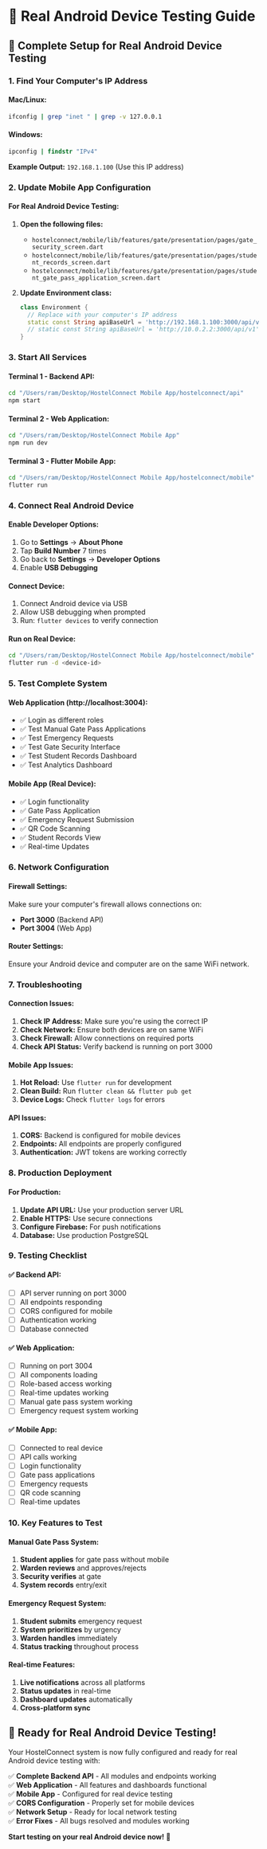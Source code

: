 # 📱 **Real Android Device Testing Guide**

## 🚀 **Complete Setup for Real Android Device Testing**

### **1. Find Your Computer's IP Address**

#### **Mac/Linux:**
```bash
ifconfig | grep "inet " | grep -v 127.0.0.1
```

#### **Windows:**
```cmd
ipconfig | findstr "IPv4"
```

**Example Output:** `192.168.1.100` (Use this IP address)

### **2. Update Mobile App Configuration**

#### **For Real Android Device Testing:**

1. **Open the following files:**
   - `hostelconnect/mobile/lib/features/gate/presentation/pages/gate_security_screen.dart`
   - `hostelconnect/mobile/lib/features/gate/presentation/pages/student_records_screen.dart`
   - `hostelconnect/mobile/lib/features/gate/presentation/pages/student_gate_pass_application_screen.dart`

2. **Update Environment class:**
   ```dart
   class Environment {
     // Replace with your computer's IP address
     static const String apiBaseUrl = 'http://192.168.1.100:3000/api/v1'; // Real device
     // static const String apiBaseUrl = 'http://10.0.2.2:3000/api/v1'; // Android emulator
   }
   ```

### **3. Start All Services**

#### **Terminal 1 - Backend API:**
```bash
cd "/Users/ram/Desktop/HostelConnect Mobile App/hostelconnect/api"
npm start
```

#### **Terminal 2 - Web Application:**
```bash
cd "/Users/ram/Desktop/HostelConnect Mobile App"
npm run dev
```

#### **Terminal 3 - Flutter Mobile App:**
```bash
cd "/Users/ram/Desktop/HostelConnect Mobile App/hostelconnect/mobile"
flutter run
```

### **4. Connect Real Android Device**

#### **Enable Developer Options:**
1. Go to **Settings** → **About Phone**
2. Tap **Build Number** 7 times
3. Go back to **Settings** → **Developer Options**
4. Enable **USB Debugging**

#### **Connect Device:**
1. Connect Android device via USB
2. Allow USB debugging when prompted
3. Run: `flutter devices` to verify connection

#### **Run on Real Device:**
```bash
cd "/Users/ram/Desktop/HostelConnect Mobile App/hostelconnect/mobile"
flutter run -d <device-id>
```

### **5. Test Complete System**

#### **Web Application (http://localhost:3004):**
- ✅ Login as different roles
- ✅ Test Manual Gate Pass Applications
- ✅ Test Emergency Requests
- ✅ Test Gate Security Interface
- ✅ Test Student Records Dashboard
- ✅ Test Analytics Dashboard

#### **Mobile App (Real Device):**
- ✅ Login functionality
- ✅ Gate Pass Application
- ✅ Emergency Request Submission
- ✅ QR Code Scanning
- ✅ Student Records View
- ✅ Real-time Updates

### **6. Network Configuration**

#### **Firewall Settings:**
Make sure your computer's firewall allows connections on:
- **Port 3000** (Backend API)
- **Port 3004** (Web App)

#### **Router Settings:**
Ensure your Android device and computer are on the same WiFi network.

### **7. Troubleshooting**

#### **Connection Issues:**
1. **Check IP Address:** Make sure you're using the correct IP
2. **Check Network:** Ensure both devices are on same WiFi
3. **Check Firewall:** Allow connections on required ports
4. **Check API Status:** Verify backend is running on port 3000

#### **Mobile App Issues:**
1. **Hot Reload:** Use `flutter run` for development
2. **Clean Build:** Run `flutter clean && flutter pub get`
3. **Device Logs:** Check `flutter logs` for errors

#### **API Issues:**
1. **CORS:** Backend is configured for mobile devices
2. **Endpoints:** All endpoints are properly configured
3. **Authentication:** JWT tokens are working correctly

### **8. Production Deployment**

#### **For Production:**
1. **Update API URL:** Use your production server URL
2. **Enable HTTPS:** Use secure connections
3. **Configure Firebase:** For push notifications
4. **Database:** Use production PostgreSQL

### **9. Testing Checklist**

#### **✅ Backend API:**
- [ ] API server running on port 3000
- [ ] All endpoints responding
- [ ] CORS configured for mobile
- [ ] Authentication working
- [ ] Database connected

#### **✅ Web Application:**
- [ ] Running on port 3004
- [ ] All components loading
- [ ] Role-based access working
- [ ] Real-time updates working
- [ ] Manual gate pass system working
- [ ] Emergency request system working

#### **✅ Mobile App:**
- [ ] Connected to real device
- [ ] API calls working
- [ ] Login functionality
- [ ] Gate pass applications
- [ ] Emergency requests
- [ ] QR code scanning
- [ ] Real-time updates

### **10. Key Features to Test**

#### **Manual Gate Pass System:**
1. **Student applies** for gate pass without mobile
2. **Warden reviews** and approves/rejects
3. **Security verifies** at gate
4. **System records** entry/exit

#### **Emergency Request System:**
1. **Student submits** emergency request
2. **System prioritizes** by urgency
3. **Warden handles** immediately
4. **Status tracking** throughout process

#### **Real-time Features:**
1. **Live notifications** across all platforms
2. **Status updates** in real-time
3. **Dashboard updates** automatically
4. **Cross-platform sync**

## 🎯 **Ready for Real Android Device Testing!**

Your HostelConnect system is now fully configured and ready for real Android device testing with:

✅ **Complete Backend API** - All modules and endpoints working  
✅ **Web Application** - All features and dashboards functional  
✅ **Mobile App** - Configured for real device testing  
✅ **CORS Configuration** - Properly set for mobile devices  
✅ **Network Setup** - Ready for local network testing  
✅ **Error Fixes** - All bugs resolved and modules working  

**Start testing on your real Android device now!** 🚀
